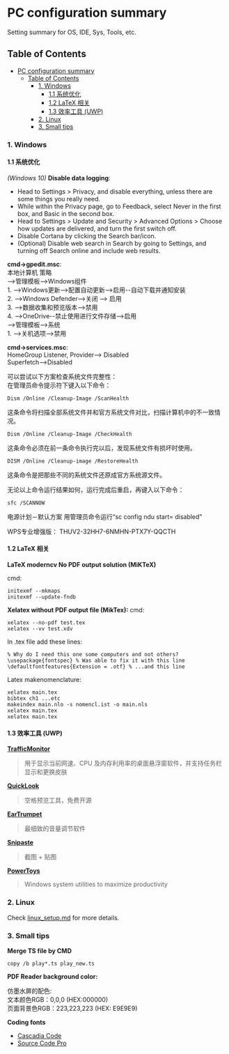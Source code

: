 # PC configuration summary
Setting summary for OS, IDE, Sys, Tools, etc.

## Table of Contents
- [PC configuration summary](#pc-configuration-summary)
	- [Table of Contents](#table-of-contents)
		- [1. Windows](#1-windows)
			- [1.1 系统优化](#11-%e7%b3%bb%e7%bb%9f%e4%bc%98%e5%8c%96)
			- [1.2 LaTeX 相关](#12-latex-%e7%9b%b8%e5%85%b3)
			- [1.3 效率工具 (UWP)](#13-%e6%95%88%e7%8e%87%e5%b7%a5%e5%85%b7-uwp)
		- [2. Linux](#2-linux)
		- [3. Small tips](#3-small-tips)



<a name="Windows"></a>
### 1. Windows

#### 1.1 系统优化
*(Windows 10)*
**Disable data logging**:		
- Head to Settings > Privacy, and disable everything, unless there are some things you really need.
- While within the Privacy page, go to Feedback, select Never in the first box, and Basic in the second box.
- Head to Settings > Update and Security > Advanced Options > Choose how updates are delivered, and turn the first switch off.
- Disable Cortana by clicking the Search bar/icon.
- (Optional) Disable web search in Search by going to Settings, and turning off Search online and include web results.

**cmd->gpedit.msc**:	        
本地计算机 策略        
-->管理模板-->Windows组件         
    1.  -->Windows更新-->配置自动更新-->启用--自动下载并通知安装        
    2.  -->Windows Defender-->关闭 --> 启用        
    3.  -->数据收集和预览版本-->禁用       
    4.  -->OneDrive--禁止使用进行文件存储-->启用            
-->管理模板-->系统        
    1. -->关机选项-->禁用      
       
       
**cmd->services.msc**:      
HomeGroup Listener, Provider--> Disabled       
Superfetch-->Disabled       

可以尝试以下方案检查系统文件完整性：		
在管理员命令提示符下键入以下命令：
 
	Dism /Online /Cleanup-Image /ScanHealth
 
这条命令将扫描全部系统文件并和官方系统文件对比，扫描计算机中的不一致情况。
 
	Dism /Online /Cleanup-Image /CheckHealth
 
这条命令必须在前一条命令执行完以后，发现系统文件有损坏时使用。
 
	DISM /Online /Cleanup-image /RestoreHealth
 
这条命令是把那些不同的系统文件还原成官方系统源文件。
 
无论以上命令运行结果如何，运行完成后重启，再键入以下命令：
 
	sfc /SCANNOW

电源计划－默认方案
用管理员命令运行“sc config ndu start= disabled”

WPS专业增强版：
THUV2-32HH7-6NMHN-PTX7Y-QQCTH

#### 1.2 LaTeX 相关
**LaTeX moderncv No PDF output solution (MiKTeX)**

cmd:
    
    initexmf --mkmaps  
    initexmf --update-fndb  
     

**Xelatex without PDF output file (MikTex):**
cmd:

	xelatex --no-pdf test.tex
	xelatex --vv test.xdv

In .tex file add these lines:

	% Why do I need this one some computers and not others?
	\usepackage{fontspec} % Was able to fix it with this line
	\defaultfontfeatures{Extension = .otf} % ...and this line

Latex makenomenclature:
	
	xelatex main.tex
	bibtex ch1 ...etc
	makeindex main.nlo -s nomencl.ist -o main.nls
	xelatex main.tex
	xelatex main.tex

#### 1.3 效率工具 (UWP)

**[TrafficMonitor](https://github.com/zhongyang219/TrafficMonitor)**  
> 用于显示当前网速、CPU 及内存利用率的桌面悬浮窗软件，并支持任务栏显示和更换皮肤

**[QuickLook](http://pooi.moe/QuickLook/)**  
> 空格预览工具，免费开源

**[EarTrumpet](https://www.microsoft.com/en-us/p/eartrumpet/9nblggh516xp)**  
> 最细致的音量调节软件

**[Snipaste](http://zh.snipaste.com/)** 
> 截图 + 贴图 

**[PowerToys](https://github.com/microsoft/PowerToys)**
> Windows system utilities to maximize productivity


<a name="Linux"></a>
### 2. Linux

Check [linux_setup.md](https://github.com/Crescent-Saturn/Setting_Summary/blob/dev/linux_setup.md) for more details.

<a name="Small-tips"></a>
### 3. Small tips

**Merge TS file by CMD**    
    
	copy /b play*.ts play_new.ts

**PDF Reader background color:**

仿墨水屏的配色:    
文本颜色RGB：0,0,0    (HEX:000000)    
页面背景色RGB：223,223,223 (HEX: E9E9E9)    

**Coding fonts**

 - [Cascadia Code](https://github.com/microsoft/cascadia-code)
 - [Source Code Pro](https://fonts.google.com/specimen/Source+Sans+Pro)
